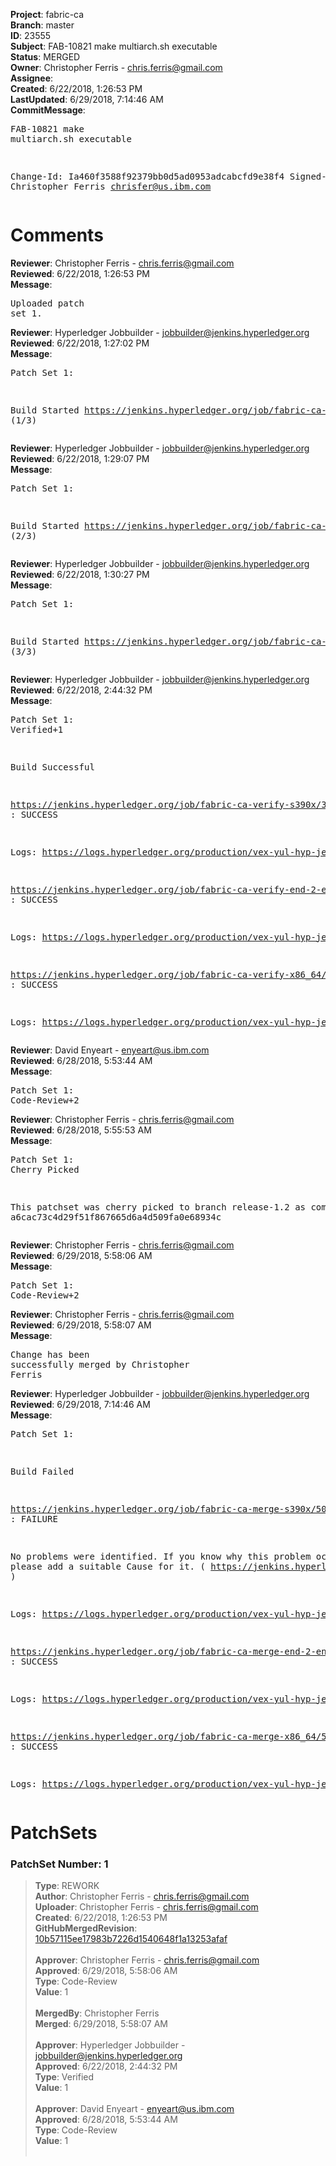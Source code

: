 <strong>Project</strong>: fabric-ca<br><strong>Branch</strong>: master<br><strong>ID</strong>: 23555<br><strong>Subject</strong>: FAB-10821 make multiarch.sh executable<br><strong>Status</strong>: MERGED<br><strong>Owner</strong>: Christopher Ferris - chris.ferris@gmail.com<br><strong>Assignee</strong>:<br><strong>Created</strong>: 6/22/2018, 1:26:53 PM<br><strong>LastUpdated</strong>: 6/29/2018, 7:14:46 AM<br><strong>CommitMessage</strong>:<br><pre>FAB-10821 make multiarch.sh executable

Change-Id: Ia460f3588f92379bb0d5ad0953adcabcfd9e38f4
Signed-off-by: Christopher Ferris <chrisfer@us.ibm.com>
</pre><h1>Comments</h1><strong>Reviewer</strong>: Christopher Ferris - chris.ferris@gmail.com<br><strong>Reviewed</strong>: 6/22/2018, 1:26:53 PM<br><strong>Message</strong>: <pre>Uploaded patch set 1.</pre><strong>Reviewer</strong>: Hyperledger Jobbuilder - jobbuilder@jenkins.hyperledger.org<br><strong>Reviewed</strong>: 6/22/2018, 1:27:02 PM<br><strong>Message</strong>: <pre>Patch Set 1:

Build Started https://jenkins.hyperledger.org/job/fabric-ca-verify-s390x/3308/ (1/3)</pre><strong>Reviewer</strong>: Hyperledger Jobbuilder - jobbuilder@jenkins.hyperledger.org<br><strong>Reviewed</strong>: 6/22/2018, 1:29:07 PM<br><strong>Message</strong>: <pre>Patch Set 1:

Build Started https://jenkins.hyperledger.org/job/fabric-ca-verify-end-2-end-x86_64/592/ (2/3)</pre><strong>Reviewer</strong>: Hyperledger Jobbuilder - jobbuilder@jenkins.hyperledger.org<br><strong>Reviewed</strong>: 6/22/2018, 1:30:27 PM<br><strong>Message</strong>: <pre>Patch Set 1:

Build Started https://jenkins.hyperledger.org/job/fabric-ca-verify-x86_64/3220/ (3/3)</pre><strong>Reviewer</strong>: Hyperledger Jobbuilder - jobbuilder@jenkins.hyperledger.org<br><strong>Reviewed</strong>: 6/22/2018, 2:44:32 PM<br><strong>Message</strong>: <pre>Patch Set 1: Verified+1

Build Successful 

https://jenkins.hyperledger.org/job/fabric-ca-verify-s390x/3308/ : SUCCESS

Logs: https://logs.hyperledger.org/production/vex-yul-hyp-jenkins-3/fabric-ca-verify-s390x/3308

https://jenkins.hyperledger.org/job/fabric-ca-verify-end-2-end-x86_64/592/ : SUCCESS

Logs: https://logs.hyperledger.org/production/vex-yul-hyp-jenkins-3/fabric-ca-verify-end-2-end-x86_64/592

https://jenkins.hyperledger.org/job/fabric-ca-verify-x86_64/3220/ : SUCCESS

Logs: https://logs.hyperledger.org/production/vex-yul-hyp-jenkins-3/fabric-ca-verify-x86_64/3220</pre><strong>Reviewer</strong>: David Enyeart - enyeart@us.ibm.com<br><strong>Reviewed</strong>: 6/28/2018, 5:53:44 AM<br><strong>Message</strong>: <pre>Patch Set 1: Code-Review+2</pre><strong>Reviewer</strong>: Christopher Ferris - chris.ferris@gmail.com<br><strong>Reviewed</strong>: 6/28/2018, 5:55:53 AM<br><strong>Message</strong>: <pre>Patch Set 1: Cherry Picked

This patchset was cherry picked to branch release-1.2 as commit a6cac73c4d29f51f867665d6a4d509fa0e68934c</pre><strong>Reviewer</strong>: Christopher Ferris - chris.ferris@gmail.com<br><strong>Reviewed</strong>: 6/29/2018, 5:58:06 AM<br><strong>Message</strong>: <pre>Patch Set 1: Code-Review+2</pre><strong>Reviewer</strong>: Christopher Ferris - chris.ferris@gmail.com<br><strong>Reviewed</strong>: 6/29/2018, 5:58:07 AM<br><strong>Message</strong>: <pre>Change has been successfully merged by Christopher Ferris</pre><strong>Reviewer</strong>: Hyperledger Jobbuilder - jobbuilder@jenkins.hyperledger.org<br><strong>Reviewed</strong>: 6/29/2018, 7:14:46 AM<br><strong>Message</strong>: <pre>Patch Set 1:

Build Failed 

https://jenkins.hyperledger.org/job/fabric-ca-merge-s390x/503/ : FAILURE

No problems were identified. If you know why this problem occurred, please add a suitable Cause for it. ( https://jenkins.hyperledger.org/job/fabric-ca-merge-s390x/503/ )

Logs: https://logs.hyperledger.org/production/vex-yul-hyp-jenkins-3/fabric-ca-merge-s390x/503

https://jenkins.hyperledger.org/job/fabric-ca-merge-end-2-end-x86_64/91/ : SUCCESS

Logs: https://logs.hyperledger.org/production/vex-yul-hyp-jenkins-3/fabric-ca-merge-end-2-end-x86_64/91

https://jenkins.hyperledger.org/job/fabric-ca-merge-x86_64/505/ : SUCCESS

Logs: https://logs.hyperledger.org/production/vex-yul-hyp-jenkins-3/fabric-ca-merge-x86_64/505</pre><h1>PatchSets</h1><h3>PatchSet Number: 1</h3><blockquote><strong>Type</strong>: REWORK<br><strong>Author</strong>: Christopher Ferris - chris.ferris@gmail.com<br><strong>Uploader</strong>: Christopher Ferris - chris.ferris@gmail.com<br><strong>Created</strong>: 6/22/2018, 1:26:53 PM<br><strong>GitHubMergedRevision</strong>: [10b57115ee17983b7226d1540648f1a13253afaf](https://github.com/hyperledger-gerrit-archive/fabric-ca/commit/10b57115ee17983b7226d1540648f1a13253afaf)<br><br><strong>Approver</strong>: Christopher Ferris - chris.ferris@gmail.com<br><strong>Approved</strong>: 6/29/2018, 5:58:06 AM<br><strong>Type</strong>: Code-Review<br><strong>Value</strong>: 1<br><br><strong>MergedBy</strong>: Christopher Ferris<br><strong>Merged</strong>: 6/29/2018, 5:58:07 AM<br><br><strong>Approver</strong>: Hyperledger Jobbuilder - jobbuilder@jenkins.hyperledger.org<br><strong>Approved</strong>: 6/22/2018, 2:44:32 PM<br><strong>Type</strong>: Verified<br><strong>Value</strong>: 1<br><br><strong>Approver</strong>: David Enyeart - enyeart@us.ibm.com<br><strong>Approved</strong>: 6/28/2018, 5:53:44 AM<br><strong>Type</strong>: Code-Review<br><strong>Value</strong>: 1<br><br></blockquote>